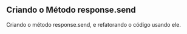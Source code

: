 ## Criando o Método response.send

Criando o método response.send, e refatorando o código usando ele.